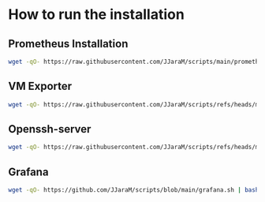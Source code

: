 # How to run the installation

## Prometheus Installation

```bash
wget -qO- https://raw.githubusercontent.com/JJaraM/scripts/main/prometheus.sh | bash
```

## VM Exporter

```bash
wget -qO- https://raw.githubusercontent.com/JJaraM/scripts/refs/heads/main/vm_exporter.sh | bash
```

## Openssh-server
```bash
wget -qO- https://raw.githubusercontent.com/JJaraM/scripts/refs/heads/main/ssh.sh | bash
```

## Grafana

```bash
wget -qO- https://github.com/JJaraM/scripts/blob/main/grafana.sh | bash
```
